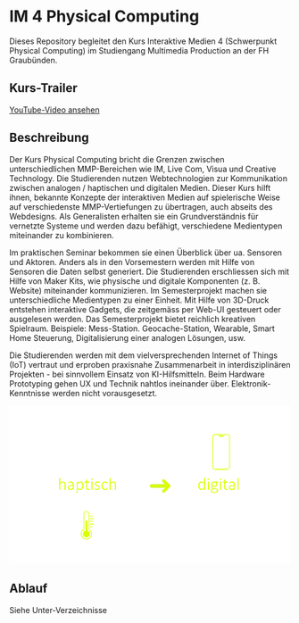 # IM 4 Physical Computing

Dieses Repository begleitet den Kurs Interaktive Medien 4 (Schwerpunkt Physical Computing) im Studiengang Multimedia Production an der FH Graubünden.

## Kurs-Trailer

[YouTube-Video ansehen](https://youtu.be/h6-Z-r78Ez0)


## Beschreibung

Der Kurs Physical Computing bricht die Grenzen zwischen unterschiedlichen MMP-Bereichen wie IM, Live Com, Visua und Creative Technology. Die Studierenden nutzen Webtechnologien zur Kommunikation zwischen analogen / haptischen und digitalen Medien. Dieser Kurs hilft ihnen, bekannte Konzepte der interaktiven Medien auf spielerische Weise auf verschiedenste MMP-Vertiefungen zu übertragen, auch abseits des Webdesigns. Als Generalisten erhalten sie ein Grundverständnis für vernetzte Systeme und werden dazu befähigt, verschiedene Medientypen miteinander zu kombinieren.

Im praktischen Seminar bekommen sie einen Überblick über ua. Sensoren und Aktoren. 
Anders als in den Vorsemestern werden mit Hilfe von Sensoren die Daten selbst generiert. Die Studierenden erschliessen sich mit Hilfe von Maker Kits, wie physische und digitale Komponenten (z. B. Website) miteinander kommunizieren. Im Semesterprojekt machen sie unterschiedliche Medientypen zu einer Einheit. Mit Hilfe von 3D-Druck entstehen interaktive Gadgets, die zeitgemäss per Web-UI gesteuert oder ausgelesen werden. Das Semesterprojekt bietet reichlich kreativen Spielraum. Beispiele: Mess-Station. Geocache-Station, Wearable, Smart Home Steuerung, Digitalisierung einer analogen Lösungen, usw.

Die Studierenden werden mit dem vielversprechenden Internet of Things (IoT) vertraut und erproben praxisnahe Zusammenarbeit in interdisziplinären Projekten - bei sinnvollem Einsatz von KI-Hilfsmitteln.
Beim Hardware Prototyping gehen UX und Technik nahtlos ineinander über.
Elektronik-Kenntnisse werden nicht vorausgesetzt.


![Overview](gitimg/Anim_haptisch_digital.gif)


## Ablauf

Siehe Unter-Verzeichnisse
